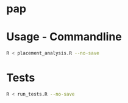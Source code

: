 # pap

# Usage - Commandline
```sh
R < placement_analysis.R --no-save
```

# Tests

```sh
R < run_tests.R --no-save
```
